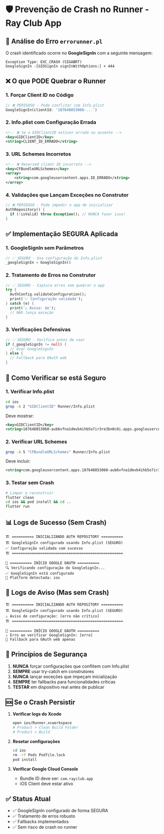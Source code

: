 # 🛡️ Prevenção de Crash no Runner - Ray Club App

## 🚨 Análise do Erro `errorunner.pl`

O crash identificado ocorre no **GoogleSignIn** com a seguinte mensagem:
```
Exception Type: EXC_CRASH (SIGABRT)
GoogleSignIn -[GIDSignIn signInWithOptions:] + 444
```

## ❌ O que PODE Quebrar o Runner

### 1. **Forçar Client ID no Código**
```dart
// ❌ PERIGOSO - Pode conflitar com Info.plist
GoogleSignIn(clientId: '187648853060-...')
```

### 2. **Info.plist com Configuração Errada**
```xml
<!-- ❌ Se o GIDClientID estiver errado ou ausente -->
<key>GIDClientID</key>
<string>CLIENT_ID_ERRADO</string>
```

### 3. **URL Schemes Incorretos**
```xml
<!-- ❌ Reversed client ID incorreto -->
<key>CFBundleURLSchemes</key>
<array>
    <string>com.googleusercontent.apps.ID_ERRADO</string>
</array>
```

### 4. **Validações que Lançam Exceções no Construtor**
```dart
// ❌ PERIGOSO - Pode impedir o app de inicializar
AuthRepository() {
  if (!isValid) throw Exception(); // NUNCA fazer isso!
}
```

## ✅ Implementação SEGURA Aplicada

### 1. **GoogleSignIn sem Parâmetros**
```dart
// ✅ SEGURO - Usa configuração do Info.plist
_googleSignIn = GoogleSignIn()
```

### 2. **Tratamento de Erros no Construtor**
```dart
// ✅ SEGURO - Captura erros sem quebrar o app
try {
  AuthConfig.validateConfiguration();
  print('✅ Configuração validada');
} catch (e) {
  print('⚠️ Aviso: $e');
  // NÃO lança exceção
}
```

### 3. **Verificações Defensivas**
```dart
// ✅ SEGURO - Verifica antes de usar
if (_googleSignIn != null) {
  // Usar GoogleSignIn
} else {
  // Fallback para OAuth web
}
```

## 🔧 Como Verificar se está Seguro

### 1. **Verificar Info.plist**
```bash
cd ios
grep -A 2 "GIDClientID" Runner/Info.plist
```

Deve mostrar:
```xml
<key>GIDClientID</key>
<string>187648853060-aub6vfna1dmvb4ihb5o7ir3re3bn0c0i.apps.googleusercontent.com</string>
```

### 2. **Verificar URL Schemes**
```bash
grep -A 5 "CFBundleURLSchemes" Runner/Info.plist
```

Deve incluir:
```xml
<string>com.googleusercontent.apps.187648853060-aub6vfna1dmvb4ihb5o7ir3re3bn0c0i</string>
```

### 3. **Testar sem Crash**
```bash
# Limpar e reconstruir
flutter clean
cd ios && pod install && cd ..
flutter run
```

## 📊 Logs de Sucesso (Sem Crash)

```
🏗️ ========== INICIALIZANDO AUTH REPOSITORY ==========
🏗️ GoogleSignIn configurado usando Info.plist (SEGURO)
✅ Configuração validada com sucesso
🏗️ ===================================================

🔐 ========== INÍCIO GOOGLE OAUTH ==========
🔍 Verificando configuração do GoogleSignIn...
✅ GoogleSignIn está configurado
🔐 Platform detectada: ios
```

## 🚫 Logs de Aviso (Mas sem Crash)

```
🏗️ ========== INICIALIZANDO AUTH REPOSITORY ==========
🏗️ GoogleSignIn configurado usando Info.plist (SEGURO)
⚠️ Aviso de configuração: [erro não crítico]
🏗️ ===================================================

🔐 ========== INÍCIO GOOGLE OAUTH ==========
⚠️ Erro ao verificar GoogleSignIn: [erro]
🔄 Fallback para OAuth web apenas
```

## 🎯 Princípios de Segurança

1. **NUNCA** forçar configurações que conflitem com Info.plist
2. **SEMPRE** usar try-catch em construtores
3. **NUNCA** lançar exceções que impeçam inicialização
4. **SEMPRE** ter fallbacks para funcionalidades críticas
5. **TESTAR** em dispositivo real antes de publicar

## 🆘 Se o Crash Persistir

1. **Verificar logs do Xcode**
   ```bash
   open ios/Runner.xcworkspace
   # Product > Clean Build Folder
   # Product > Build
   ```

2. **Resetar configurações**
   ```bash
   cd ios
   rm -rf Pods Podfile.lock
   pod install
   ```

3. **Verificar Google Cloud Console**
   - Bundle ID deve ser: `com.rayclub.app`
   - iOS Client deve estar ativo

## ✅ Status Atual

- ✅ GoogleSignIn configurado de forma SEGURA
- ✅ Tratamento de erros robusto
- ✅ Fallbacks implementados
- ✅ Sem risco de crash no runner 
